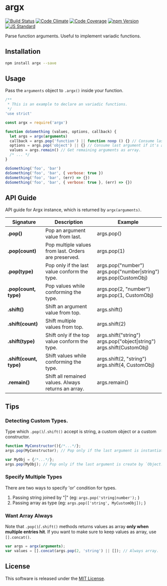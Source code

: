 argx
==========

<!---
This file is generated by ape-tmpl. Do not update manually.
--->

<!-- Badge Start -->
<a name="badges"></a>

[![Build Status][bd_travis_shield_url]][bd_travis_url]
[![Code Climate][bd_codeclimate_shield_url]][bd_codeclimate_url]
[![Code Coverage][bd_codeclimate_coverage_shield_url]][bd_codeclimate_url]
[![npm Version][bd_npm_shield_url]][bd_npm_url]
[![JS Standard][bd_standard_shield_url]][bd_standard_url]

[bd_repo_url]: https://github.com/okunishinishi/node-argx
[bd_travis_url]: http://travis-ci.org/okunishinishi/node-argx
[bd_travis_shield_url]: http://img.shields.io/travis/okunishinishi/node-argx.svg?style=flat
[bd_travis_com_url]: http://travis-ci.com/okunishinishi/node-argx
[bd_travis_com_shield_url]: https://api.travis-ci.com/okunishinishi/node-argx.svg?token=
[bd_license_url]: https://github.com/okunishinishi/node-argx/blob/master/LICENSE
[bd_codeclimate_url]: http://codeclimate.com/github/okunishinishi/node-argx
[bd_codeclimate_shield_url]: http://img.shields.io/codeclimate/github/okunishinishi/node-argx.svg?style=flat
[bd_codeclimate_coverage_shield_url]: http://img.shields.io/codeclimate/coverage/github/okunishinishi/node-argx.svg?style=flat
[bd_gemnasium_url]: https://gemnasium.com/okunishinishi/node-argx
[bd_gemnasium_shield_url]: https://gemnasium.com/okunishinishi/node-argx.svg
[bd_npm_url]: http://www.npmjs.org/package/argx
[bd_npm_shield_url]: http://img.shields.io/npm/v/argx.svg?style=flat
[bd_standard_url]: http://standardjs.com/
[bd_standard_shield_url]: https://img.shields.io/badge/code%20style-standard-brightgreen.svg

<!-- Badge End -->


<!-- Description Start -->
<a name="description"></a>

Parse function arguments. Useful to implement variadic functions.

<!-- Description End -->




<!-- Sections Start -->
<a name="sections"></a>

<!-- Section from "doc/guides/01.Installation.md.hbs" Start -->

<a name="section-doc-guides-01-installation-md"></a>

Installation
-----

```bash
npm install argx --save
```

<!-- Section from "doc/guides/01.Installation.md.hbs" End -->

<!-- Section from "doc/guides/02.Usage.md.hbs" Start -->

<a name="section-doc-guides-02-usage-md"></a>

Usage
-----

Pass the `arguments` object to `.argx()` inside your function.

```javascript
/**
 * This is an example to declare an variadic functions.
 */
'use strict'

const argx = require('argx')

function doSomething (values, options, callback) {
  let args = argx(arguments)
  callback = args.pop('function') || function noop () {} // Consume last argument if it's a function.
  options = args.pop('object') || {} // Consume last argument if it's an object.
  values = args.remain() // Get remaining arguments as array.
  /* ... */
}

doSomething('foo', 'bar')
doSomething('foo', 'bar', { verbose: true })
doSomething('foo', 'bar', (err) => {})
doSomething('foo', 'bar', { verbose: true }, (err) => {})

````


<!-- Section from "doc/guides/02.Usage.md.hbs" End -->

<!-- Section from "doc/guides/03.API Guide.md.hbs" Start -->

<a name="section-doc-guides-03-a-p-i-guide-md"></a>

API Guide
-----

API guide for Argx instance, which is returned by `argx(arguments)`.

| Signature | Description | Example
| ----- | ----- | --- |
| **.pop()** | Pop an argument value from last. | args.pop() |
| **.pop(count)** | Pop multiple values from last. Orders are preserved. | args.pop(1) |
| **.pop(type)** | Pop only if the last value conform the type. | args.pop("number") <br/> args.pop("number&#124;string") <br/> args.pop(CustomObj) |
| **.pop(count, type)** | Pop values while conforming the type. | args.pop(2, "number") <br/> args.pop(1, CustomObj) |
| **.shift()** | Shift an argument value from top. | args.shift() |
| **.shift(count)** | Shift multiple values from top. | args.shift(2) |
| **.shift(type)** | Shift only if the top value conform the type. | args.shift("string") <br/> args.pop("object&#124;string") <br/> args.shift(CustomObj) |
| **.shift(count, type)** | Shift values while conforming the type. | args.shift(2, "string") <br/> args.shift(4, CustomObj) |
| **.remain()** | Shift all remained values. Always returns an array. | args.remain() |


<!-- Section from "doc/guides/03.API Guide.md.hbs" End -->

<!-- Section from "doc/guides/04.Tips.md.hbs" Start -->

<a name="section-doc-guides-04-tips-md"></a>

Tips
-----

### Detecting Custom Types.

Type which `.pop()`/`.shift()` accept is string, a custom object or a custom constructor.

```javascript
function MyConstructor(){/*...*/};
args.pop(MyConstructor); // Pop only if the last argument is instantiate by `new MyConstructor()`

var MyObj = {/*...*/};
args.pop(MyObj); // Pop only if the last argument is create by `Object.create(MyObj)`
```

### Specify Multiple Types

There are two ways to specify 'or' condition for types.

1. Passing string joined by "|" (eg: `args.pop('string|number');` )
2. Passing array as type (eg: `args.pop(['string', MyCustomObj]);` )


### Want Array Always

Note that `.pop()`/`.shift()` methods returns values as array **only when multiple entries hit**.
If you want to make sure to keep values as array, use `[].concat()`.

```javascript
var args = argx(arguments);
var values = [].concat(args.pop(2, 'string') || []); // Always array.
```


<!-- Section from "doc/guides/04.Tips.md.hbs" End -->


<!-- Sections Start -->


<!-- LICENSE Start -->
<a name="license"></a>

License
-------
This software is released under the [MIT License](https://github.com/okunishinishi/node-argx/blob/master/LICENSE).

<!-- LICENSE End -->


